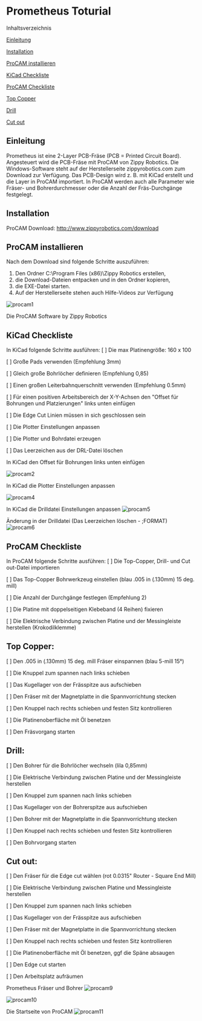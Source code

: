 # Prometheus Toturial

Inhaltsverzeichnis

[Einleitung](https://github.com/frankyhub/Prometheus-Toturial/blob/main/README.md#einleitung)

[Installation](https://github.com/frankyhub/Prometheus-Toturial/blob/main/README.md#installation)

[ProCAM installieren](https://github.com/frankyhub/Prometheus-Toturial/blob/main/README.md#procam-installieren)

[KiCad Checkliste](https://github.com/frankyhub/Prometheus-Toturial/blob/main/README.md#kicad-checkliste)

[ProCAM Checkliste](https://github.com/frankyhub/Prometheus-Toturial/blob/main/README.md#procam-checkliste)

[Top Copper](https://github.com/frankyhub/Prometheus-Toturial/blob/main/README.md#top-copper)

[Drill](https://github.com/frankyhub/Prometheus-Toturial/blob/main/README.md#drill)

[Cut out](https://github.com/frankyhub/Prometheus-Toturial/blob/main/README.md#cut-out)




## Einleitung
Prometheus ist eine 2-Layer PCB-Fräse (PCB = Printed Circuit Board). Angesteuert wird die PCB-Fräse mit ProCAM von Zippy Robotics. Die Windows-Software steht auf der Herstellerseite zippyrobotics.com zum Download zur Verfügung. Das PCB-Design wird z. B. mit KiCad erstellt und die Layer in ProCAM importiert. In ProCAM werden auch alle Parameter wie Fräser- und Bohrerdurchmesser oder die Anzahl der Fräs-Durchgänge festgelegt.


## Installation
ProCAM Download: http://www.zippyrobotics.com/download


## ProCAM installieren
Nach dem Download sind folgende Schritte auszuführen:
1. Den Ordner C:\Program Files (x86)\Zippy Robotics erstellen,
2. die Download-Dateien entpacken und in den Ordner kopieren,
3. die EXE-Datei starten.
4. Auf der Herstellerseite stehen auch Hilfe-Videos zur Verfügung


![procam1](https://github.com/frankyhub/Prometheus-Toturial/blob/main/PrometeusPIC/procam1.png)

Die ProCAM Software by Zippy Robotics


## KiCad Checkliste
In KiCad folgende Schritte ausführen:
[ ] Die max Platinengröße: 160 x 100

[ ] Große Pads verwenden (Empfehlung 3mm)

[ ] Gleich große Bohrlöcher definieren (Empfehlung 0,85)

[ ] Einen großen Leiterbahnquerschnitt verwenden (Empfehlung 0.5mm)

[ ] Für einen positiven Arbeitsbereich der X-Y-Achsen den "Offset für Bohrungen und Platzierungen" links unten einfügen

[ ] Die Edge Cut Linien müssen in sich geschlossen sein

[ ] Die Plotter Einstellungen anpassen

[ ] Die Plotter und Bohrdatei erzeugen

[ ] Das Leerzeichen aus der DRL-Datei löschen



In KiCad den Offset für Bohrungen links unten einfügen

![procam2](https://github.com/frankyhub/Prometheus-Toturial/blob/main/PrometeusPIC/procam2.png)

In KiCad die Plotter Einstellungen anpassen

![procam4](https://github.com/frankyhub/Prometheus-Toturial/blob/main/PrometeusPIC/procam4.png)

In KiCad die Drilldatei Einstellungen anpassen
![procam5](https://github.com/frankyhub/Prometheus-Toturial/blob/main/PrometeusPIC/procam5.png)

Änderung in der Drilldatei (Das Leerzeichen löschen - ;FORMAT)
![procam6](https://github.com/frankyhub/Prometheus-Toturial/blob/main/PrometeusPIC/procam6.png)


## ProCAM Checkliste

In ProCAM folgende Schritte ausführen:
[ ] Die Top-Copper, Drill- und Cut out-Datei importieren

[ ] Das Top-Copper Bohrwerkzeug einstellen (blau .005 in (.130mm) 15 deg. mill)

[ ]  Die Anzahl der Durchgänge festlegen (Empfehlung 2)

[ ]  Die Platine mit doppelseitigen Klebeband (4 Reihen) fixieren

[ ]  Die Elektrische Verbindung zwischen Platine und der Messingleiste herstellen (Krokodilklemme)


## Top Copper:
[ ]  Den .005 in (.130mm) 15 deg. mill Fräser einspannen (blau 5-mill 15°)

[ ]  Die Knuppel zum spannen nach links schieben

[ ]  Das Kugellager von der Frässpitze aus aufschieben

[ ]  Den Fräser mit der Magnetplatte in die Spannvorrichtung stecken

[ ]  Den Knuppel nach rechts schieben und festen Sitz kontrollieren

[ ]  Die Platinenoberfläche mit Öl benetzen

[ ]  Den Fräsvorgang starten


## Drill:
[ ]  Den Bohrer für die Bohrlöcher wechseln (lila 0,85mm)

[ ]  Die Elektrische Verbindung zwischen Platine und der Messingleiste herstellen

[ ]  Den Knuppel zum spannen nach links schieben

[ ]  Das Kugellager von der Bohrerspitze aus aufschieben

[ ]  Den Bohrer mit der Magnetplatte in die Spannvorrichtung stecken

[ ]  Den Knuppel nach rechts schieben und festen Sitz kontrollieren

[ ]  Den Bohrvorgang starten


## Cut out:
[ ]  Den Fräser für die Edge cut wählen (rot 0.0315" Router - Square End Mill)

[ ]  Die Elektrische Verbindung zwischen Platine und Messingleiste herstellen

[ ]  Den Knuppel zum spannen nach links schieben

[ ]  Das Kugellager von der Frässpitze aus aufschieben

[ ]  Den Fräser mit der Magnetplatte in die Spannvorrichtung stecken

[ ]  Den Knuppel nach rechts schieben und festen Sitz kontrollieren

[ ]  Die Platinenoberfläche mit Öl benetzen, ggf die Späne absaugen

[ ]  Den Edge cut starten

[ ]  Den Arbeitsplatz aufräumen



Prometheus Fräser und Bohrer
![procam9](https://github.com/frankyhub/Prometheus-Toturial/blob/main/PrometeusPIC/procam9.png)

![procam10](https://github.com/frankyhub/Prometheus-Toturial/blob/main/PrometeusPIC/procam10.png)

Die Startseite von ProCAM
![procam11](https://github.com/frankyhub/Prometheus-Toturial/blob/main/PrometeusPIC/procam11.png)

